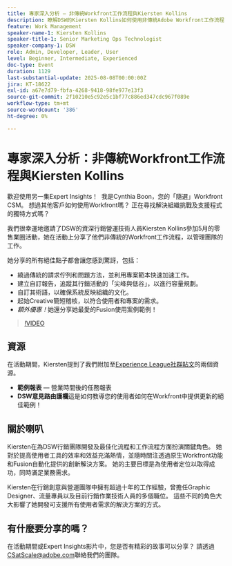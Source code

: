 ```yaml
---
title: 專家深入分析 — 非傳統Workfront工作流程與Kiersten Kollins
description: 瞭解DSW的Kiersten Kollins如何使用非傳統Adobe Workfront工作流程、自訂報告和Fusion自動化，以最佳化行銷作業並提高團隊效率。
feature: Work Management
speaker-name-1: Kiersten Kollins
speaker-title-1: Senior Marketing Ops Technologist
speaker-company-1: DSW
role: Admin, Developer, Leader, User
level: Beginner, Intermediate, Experienced
doc-type: Event
duration: 1129
last-substantial-update: 2025-08-08T00:00:00Z
jira: KT-18622
exl-id: a67e7d79-fbfa-4268-9418-98fe977e13f3
source-git-commit: 2f10210e5c92e5c1bf77c886ed347cdc967f089e
workflow-type: tm+mt
source-wordcount: '386'
ht-degree: 0%

---
```


# 專家深入分析：非傳統Workfront工作流程與Kiersten Kollins

歡迎使用另一集Expert Insights！  我是Cynthia Boon，您的「隨選」Workfront CSM。 想過其他客戶如何使用Workfront嗎？ 正在尋找解決組織挑戰及支援程式的獨特方式嗎？  

我們很幸運地邀請了DSW的資深行銷營運技術人員Kiersten Kollins參加5月的零售業圈活動，她在活動上分享了他們非傳統的Workfront工作流程，以管理團隊的工作。  

她分享的所有絕佳點子都會讓您感到驚訝，包括： 

* 繞過傳統的請求佇列和問題方法，並利用專案範本快速加速工作。 
* 建立自訂報告，追蹤其行銷活動的「尖峰與低谷」，以進行容量規劃。 
* 自訂其術語，以確保系統反映組織的文化。 
* 起始Creative簡短稽核，以符合使用者和專案的需求。 
* *額外優惠！*&#x200B;她還分享她最愛的Fusion使用案例範例！

>[!VIDEO](https://video.tv.adobe.com/v/3469950/?learn=on&enablevpops&captions=chi_hant)

## 資源

在活動期間，Kiersten提到了我們附加至[Experience League社群貼文](https://experienceleaguecommunities.adobe.com/t5/workfront-discussions/video-august-2024-workfront-expert-insights-non-traditional/td-p/694315)的兩個資源。
* **範例報表** — 營業時間後的任務報表 
* **DSW意見路由護欄**&#x200B;這是如何教導您的使用者如何在Workfront中提供更新的絕佳範例！ 

## 關於喇叭 

Kiersten在為DSW行銷團隊開發及最佳化流程和工作流程方面扮演關鍵角色。 她對於提高使用者工具的效率和效益充滿熱情，並隨時關注透過原生Workfront功能和Fusion自動化提供的創新解決方案。 她的主要目標是為使用者定位以取得成功，同時滿足業務需求。   

Kiersten在行銷創意與營運團隊中擁有超過十年的工作經驗，曾擔任Graphic Designer、流量專員以及目前行銷作業技術人員的多個職位。 這些不同的角色大大影響了她開發可支援所有使用者需求的解決方案的方式。 

## 有什麼要分享的嗎？

在活動期間或Expert Insights影片中，您是否有精彩的故事可以分享？ 請透過[CSatScale@adobe.com](mailto:CSatScale@adobe.com)聯絡我們的團隊。
